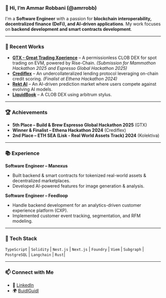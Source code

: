 ### 👋 Hi, I’m Ammar Robbani (@amrrobb)

I'm a **Software Engineer** with a passion for **blockchain interoperability, decentralized finance (DeFi), and AI-driven applications**. My work focuses on **backend development and smart contracts development**.

---

### 🚀 Recent Works
- **[GTX - Great Trading Xperience](https://github.com/Great-Trading-eXperience)** – A permissionless CLOB DEX for spot trading on EVM, powered by Rise-Chain.  _(Submission for Mammothon Hackathon 2025 and Espresso Global Hackathon 2025)_
- **[Crediflex](https://github.com/crediflex-defi)** – An undercollateralized lending protocol leveraging on-chain credit scoring. _(Finalist at Ethena Hackathon 2024)_  
- **[Rekt AI](https://github.com/rekt-ai)** – An AI-driven prediction market where users compete against evolving AI models.
- **[LiquidBook](https://github.com/liquid-book)** – A CLOB DEX using arbitrum stylus. 

---

### 🏆 Achievements
- **5th Place – Build & Brew Espresso Global Hackathon 2025** (GTX)  
- **Winner & Finalist – Ethena Hackathon 2024** (Crediflex)  
- **2nd Place – ETH SEA (Lisk - Real World Assets Track) 2024** (Kolektiva)  

---

### 📚 Experience
**Software Engineer – Manexus**  
- Built backend & smart contracts for tokenized real-world assets & decentralized marketplaces.  
- Developed AI-powered features for image generation & analysis.  

**Software Engineer – Feedloop**  
- Handle backend development for an analytics-driven customer experience platform (CXP).  
- Implemented customer event tracking, segmentation, and RFM modeling.  

---

### 🔧 Tech Stack
`TypeScript` | `Solidity` | `Nest.js` | `Next.js` | `Foundry` | `Viem` | `Subgraph` | `PostgreSQL` | `Langchain` | `Rust`| 

---

### 📫 Connect with Me  
- 💼 [LinkedIn](https://www.linkedin.com/in/ammarrobbani/)  
- 🌍 [BuidlGuidl](https://app.buidlguidl.com/builders/0x8757F328371E571308C1271BD82B91882253FDd1)  
